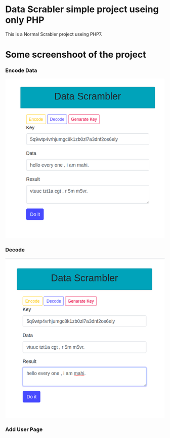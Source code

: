 # Data Scrabler simple project useing only PHP
This is a Normal Scrabler project useing PHP7. 

# Some screenshoot of the project

### Encode Data

<img src="image/encode.png">

### Decode

<img src="image/decode.png">

### Add User Page

